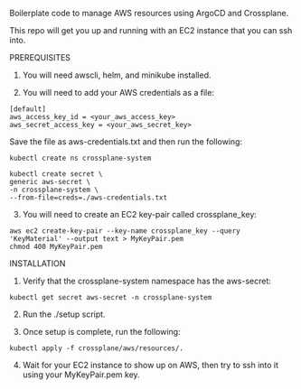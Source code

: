 Boilerplate code to manage AWS resources using ArgoCD and Crossplane.

This repo will get you up and running with an EC2 instance that you can ssh into.

PREREQUISITES

1) You will need awscli, helm, and minikube installed.

2) You will need to add your AWS credentials as a file:

```
[default]
aws_access_key_id = <your_aws_access_key>
aws_secret_access_key = <your_aws_secret_key>
```
Save the file as aws-credentials.txt and then run the following:

```
kubectl create ns crossplane-system

kubectl create secret \
generic aws-secret \
-n crossplane-system \
--from-file=creds=./aws-credentials.txt
```

3) You will need to create an EC2 key-pair called crossplane_key:

```
aws ec2 create-key-pair --key-name crossplane_key --query 'KeyMaterial' --output text > MyKeyPair.pem
chmod 400 MyKeyPair.pem
```

INSTALLATION

1) Verify that the crossplane-system namespace has the aws-secret:

```
kubectl get secret aws-secret -n crossplane-system
```

2) Run the ./setup script.

3) Once setup is complete, run the following:

```
kubectl apply -f crossplane/aws/resources/.
```

4) Wait for your EC2 instance to show up on AWS, then try to ssh into it using your MyKeyPair.pem key.
